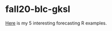 # fall20-blc-gksl

[Here](files/Goksel-Bilici_example_homework_0.html) is my 5 interesting forecasting R examples.
